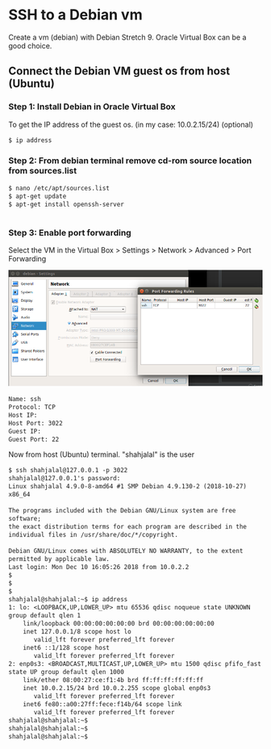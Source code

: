 # SSH to a Debian vm
Create a vm (debian) with Debian Stretch 9. Oracle Virtual Box can be a good choice.

## Connect the Debian VM  guest os from host (Ubuntu)

### Step 1: Install Debian in Oracle Virtual Box

To get the IP address of the guest os. (in my case: 10.0.2.15/24) (optional)
```
$ ip address

```

### Step 2: From debian terminal remove cd-rom source location from sources.list

```
$ nano /etc/apt/sources.list
$ apt-get update
$ apt-get install openssh-server


```


### Step 3: Enable port forwarding
Select the VM in the Virtual Box > Settings > Network > Advanced > Port Forwarding

<img src="images/port-forwarding.png" width="600px" />

```
Name: ssh
Protocol: TCP
Host IP:
Host Port: 3022
Guest IP:
Guest Port: 22
```

Now from host (Ubuntu) terminal. "shahjalal" is the user
```
$ ssh shahjalal@127.0.0.1 -p 3022
shahjalal@127.0.0.1's password:
Linux shahjalal 4.9.0-8-amd64 #1 SMP Debian 4.9.130-2 (2018-10-27) x86_64

The programs included with the Debian GNU/Linux system are free software;
the exact distribution terms for each program are described in the
individual files in /usr/share/doc/*/copyright.

Debian GNU/Linux comes with ABSOLUTELY NO WARRANTY, to the extent
permitted by applicable law.
Last login: Mon Dec 10 16:05:26 2018 from 10.0.2.2
$
$
$
shahjalal@shahjalal:~$ ip address
1: lo: <LOOPBACK,UP,LOWER_UP> mtu 65536 qdisc noqueue state UNKNOWN group default qlen 1
    link/loopback 00:00:00:00:00:00 brd 00:00:00:00:00:00
    inet 127.0.0.1/8 scope host lo
       valid_lft forever preferred_lft forever
    inet6 ::1/128 scope host
       valid_lft forever preferred_lft forever
2: enp0s3: <BROADCAST,MULTICAST,UP,LOWER_UP> mtu 1500 qdisc pfifo_fast state UP group default qlen 1000
    link/ether 08:00:27:ce:f1:4b brd ff:ff:ff:ff:ff:ff
    inet 10.0.2.15/24 brd 10.0.2.255 scope global enp0s3
       valid_lft forever preferred_lft forever
    inet6 fe80::a00:27ff:fece:f14b/64 scope link
       valid_lft forever preferred_lft forever
shahjalal@shahjalal:~$
shahjalal@shahjalal:~$
shahjalal@shahjalal:~$
```

